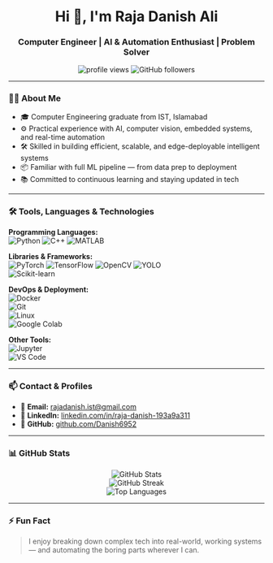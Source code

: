 <h1 align="center">Hi 👋, I'm Raja Danish Ali</h1>
<h3 align="center">Computer Engineer | AI & Automation Enthusiast | Problem Solver</h3>

<p align="center">
  <img src="https://komarev.com/ghpvc/?username=Danish6952&label=Profile%20Views&color=blueviolet&style=flat" alt="profile views" />
  <img src="https://img.shields.io/github/followers/Danish6952?label=Followers&style=social" alt="GitHub followers" />
</p>

---

### 🧑‍💻 About Me

- 🎓 Computer Engineering graduate from IST, Islamabad  
- ⚙️ Practical experience with AI, computer vision, embedded systems, and real-time automation  
- 🛠️ Skilled in building efficient, scalable, and edge-deployable intelligent systems  
- 📦 Familiar with full ML pipeline — from data prep to deployment  
- 📚 Committed to continuous learning and staying updated in tech  

---

### 🛠️ Tools, Languages & Technologies

**Programming Languages:**  
![Python](https://img.shields.io/badge/-Python-333?logo=python) 
![C++](https://img.shields.io/badge/-C++-333?logo=cplusplus) 
![MATLAB](https://img.shields.io/badge/-MATLAB-333?logo=mathworks)

**Libraries & Frameworks:**  
![PyTorch](https://img.shields.io/badge/-PyTorch-333?logo=pytorch) 
![TensorFlow](https://img.shields.io/badge/-TensorFlow-333?logo=tensorflow) 
![OpenCV](https://img.shields.io/badge/-OpenCV-333?logo=opencv) 
![YOLO](https://img.shields.io/badge/-YOLOv8-333?logo=ultralytics)  
![Scikit-learn](https://img.shields.io/badge/-Scikit--learn-333?logo=scikit-learn)

**DevOps & Deployment:**  
![Docker](https://img.shields.io/badge/-Docker-333?logo=docker)  
![Git](https://img.shields.io/badge/-Git-333?logo=git)  
![Linux](https://img.shields.io/badge/-Linux-333?logo=linux)  
![Google Colab](https://img.shields.io/badge/-Google%20Colab-333?logo=googlecolab)  

**Other Tools:**  
![Jupyter](https://img.shields.io/badge/-Jupyter-333?logo=jupyter)  
![VS Code](https://img.shields.io/badge/-VSCode-333?logo=visualstudiocode)

---

### 📫 Contact & Profiles

- 📧 **Email:** [rajadanish.ist@gmail.com](mailto:rajadanish.ist@gmail.com)  
- 🔗 **LinkedIn:** [linkedin.com/in/raja-danish-193a9a311](https://linkedin.com/in/raja-danish-ali)  
- 🐙 **GitHub:** [github.com/Danish6952](https://github.com/Danish6952)  

---

### 📊 GitHub Stats

<p align="center">
  <img src="https://github-readme-stats.vercel.app/api?username=Danish6952&show_icons=true&theme=tokyonight" alt="GitHub Stats" />
  <br/>
  <img src="https://github-readme-streak-stats.herokuapp.com/?user=Danish6952&theme=tokyonight" alt="GitHub Streak" />
  <br/>
  <img src="https://github-readme-stats.vercel.app/api/top-langs/?username=Danish6952&layout=compact&theme=tokyonight" alt="Top Languages" />
</p>

---

### ⚡ Fun Fact

> I enjoy breaking down complex tech into real-world, working systems — and automating the boring parts wherever I can.

